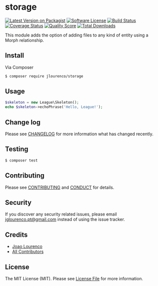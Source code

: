 # storage

[![Latest Version on Packagist][ico-version]][link-packagist]
[![Software License][ico-license]](LICENSE.md)
[![Build Status][ico-travis]][link-travis]
[![Coverage Status][ico-scrutinizer]][link-scrutinizer]
[![Quality Score][ico-code-quality]][link-code-quality]
[![Total Downloads][ico-downloads]][link-downloads]

This module adds the option of adding files to any kind of entity using a Morph relationship.

## Install

Via Composer

``` bash
$ composer require jlourenco/storage
```

## Usage

``` php
$skeleton = new League\Skeleton();
echo $skeleton->echoPhrase('Hello, League!');
```

## Change log

Please see [CHANGELOG](CHANGELOG.md) for more information what has changed recently.

## Testing

``` bash
$ composer test
```

## Contributing

Please see [CONTRIBUTING](CONTRIBUTING.md) and [CONDUCT](CONDUCT.md) for details.

## Security

If you discover any security related issues, please email jglourenco.pt@gmail.com instead of using the issue tracker.

## Credits

- [Joao Lourenco][link-author]
- [All Contributors][link-contributors]

## License

The MIT License (MIT). Please see [License File](LICENSE.md) for more information.

[ico-version]: https://img.shields.io/packagist/v/jlourenco/storage.svg?style=flat-square
[ico-license]: https://img.shields.io/badge/license-MIT-brightgreen.svg?style=flat-square
[ico-travis]: https://img.shields.io/travis/jlourenco/storage/master.svg?style=flat-square
[ico-scrutinizer]: https://img.shields.io/scrutinizer/coverage/g/jlourenco/storage.svg?style=flat-square
[ico-code-quality]: https://img.shields.io/scrutinizer/g/jlourenco/storage.svg?style=flat-square
[ico-downloads]: https://img.shields.io/packagist/dt/jlourenco/storage.svg?style=flat-square

[link-packagist]: https://packagist.org/packages/jlourenco/storage
[link-travis]: https://travis-ci.org/joaogl/storage
[link-scrutinizer]: https://scrutinizer-ci.com/g/joaogl/storage/code-structure
[link-code-quality]: https://scrutinizer-ci.com/g/joaogl/storage
[link-downloads]: https://packagist.org/packages/jlourenco/storage
[link-author]: https://github.com/joaogl
[link-contributors]: ../../contributors
